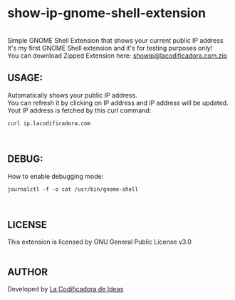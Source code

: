 # show-ip-gnome-shell-extension
\
Simple GNOME Shell Extension that shows your current public IP address  
It's my first GNOME Shell extension and it's for testing purposes only!  
You can download Zipped Extension here: [showip@lacodificadora.com.zip](https://github.com/elcamilet/show-ip-gnome-shell-extension/blob/master/showip%40lacodificadora.com.zip)
&nbsp;
## USAGE:
Automatically shows your public IP address.  
You can refresh it by clicking on IP address and IP address will be updated.   
Yout IP address is fetched by this curl command:
```
curl ip.lacodificadora.com
```
&nbsp;
## DEBUG:
How to enable debugging mode:  
```
journalctl -f -o cat /usr/bin/gnome-shell
```
&nbsp;
## LICENSE
This extension is licensed by GNU General Public License v3.0  
&nbsp;
## AUTHOR
Developed by [La Codificadora de Ideas](https://lacodificadora.com)
